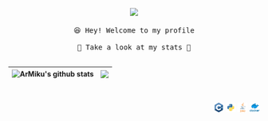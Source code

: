 <p align="center">
  <img src="https://user-images.githubusercontent.com/5679180/79618120-0daffb80-80be-11ea-819e-d2b0fa904d07.gif" width="27px">
  <br><br />
  <samp>
    😆 Hey! Welcome to my profile
    <br />
    <br />🍉 Take a look at my stats  🌱
    <br />
    <br />
  </samp>

| <a> <img align="center" src="https://github-readme-stats.vercel.app/api?username=ArMiku&show_icons=true&include_all_commits=true&theme=buefy&hide_border=true" alt="ArMiku's github stats" /> </a> | <a> <img align="center" src="https://github-readme-stats.vercel.app/api/top-langs/?username=ArMiku&layout=compact&theme=buefy&hide_border=true" /> </a> | 
| ------------- | ------------- |

</p>

<br />

<p align="right">
<a><img height="20" alt="cpp" src="https://raw.githubusercontent.com/github/explore/80688e429a7d4ef2fca1e82350fe8e3517d3494d/topics/cpp/cpp.png"></a>
<a><img height="20" alt="python" src="https://raw.githubusercontent.com/github/explore/80688e429a7d4ef2fca1e82350fe8e3517d3494d/topics/python/python.png"></a>
<a><img height="20" alt="java" src="https://raw.githubusercontent.com/github/explore/ccc16358ac4530c6a69b1b80c7223cd2744dea83/topics/java/java.png"></a> 
<a><img height="20" alt="docker" src="https://raw.githubusercontent.com/github/explore/80688e429a7d4ef2fca1e82350fe8e3517d3494d/topics/docker/docker.png"></a> 
</p>


<!--
**ArMiku/ArMiku** is a ✨ _special_ ✨ repository because its `README.md` (this file) appears on your GitHub profile.

Here are some ideas to get you started:

- 🔭 I’m currently working on ...
- 🌱 I’m currently learning ...
- 👯 I’m looking to collaborate on ...
- 🤔 I’m looking for help with ...
- 💬 Ask me about ...
- 📫 How to reach me: ...
- 😄 Pronouns: ...
- ⚡ Fun fact: ...
-->
